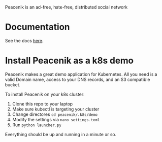 Peacenik is an ad-free, hate-free, distributed social network

# Documentation 

See the docs [here](https://about.peacenik.app).

# Install Peacenik as a k8s demo

Peacenik makes a great demo application for Kubernetes. All you need is a valid Domain name, access to your DNS records, and an S3 compatible bucket.

To install Peacenik on your k8s cluster:

1. Clone this repo to your laptop
2. Make sure kubectl is targeting your cluster
3. Change directores `cd peacenik/.k8s/demo`
4. Modify the settings via `nano settings.toml`
5. Run `python launcher.py`

Everything should be up and running in a minute or so.



<!-- Security scan triggered at 2025-09-01 22:25:59 -->

<!-- Security scan triggered at 2025-09-07 01:41:22 -->

<!-- Security scan triggered at 2025-09-09 05:19:41 -->

<!-- Security scan triggered at 2025-09-28 15:22:43 -->

<!-- Security scan triggered at 2025-10-08 08:56:01 -->
